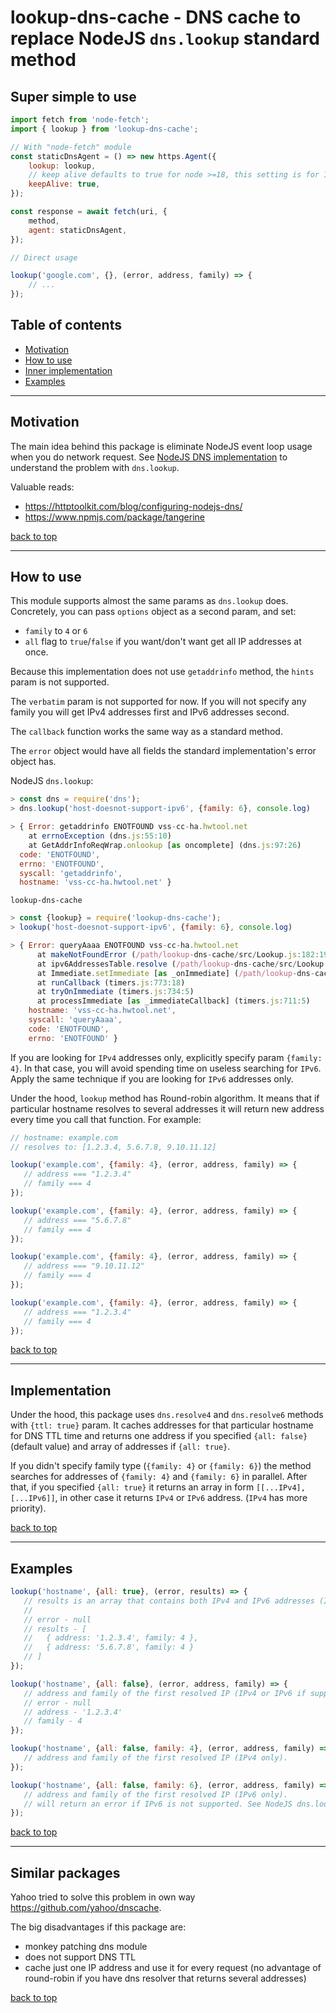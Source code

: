 
# lookup-dns-cache - DNS cache to replace NodeJS `dns.lookup` standard method

## Super simple to use

```js
import fetch from 'node-fetch';
import { lookup } from 'lookup-dns-cache';

// With "node-fetch" module
const staticDnsAgent = () => new https.Agent({
    lookup: lookup,
    // keep alive defaults to true for node >=18, this setting is for 16
    keepAlive: true,
});

const response = await fetch(uri, {
    method,
    agent: staticDnsAgent,
});

// Direct usage

lookup('google.com', {}, (error, address, family) => {
    // ...
});
```

## Table of contents

- [Motivation](#motivation)
- [How to use](#howtouse)
- [Inner implementation](#implementation)
- [Examples](#examples)

---

## Motivation

The main idea behind this package is eliminate NodeJS event loop usage when you do network request.
See [NodeJS DNS implementation](https://nodejs.org/api/dns.html#dns_implementation_considerations) to understand the problem with `dns.lookup`.

Valuable reads: 
 - https://httptoolkit.com/blog/configuring-nodejs-dns/
 - https://www.npmjs.com/package/tangerine


[back to top](#table-of-contents)

---

## How to use

This module supports almost the same params as `dns.lookup` does. Concretely, you can pass `options` object as a second param, and
set:
- `family` to `4` or `6`
- `all` flag to `true`/`false` if you want/don't want get all IP addresses at once.

Because this implementation does not use `getaddrinfo` method, the `hints` param is not supported.

The `verbatim` param is not supported for now. If you will not specify any family you will get IPv4 addresses first and IPv6 addresses second.
 
The `callback` function works the same way as a standard method.

The `error` object would have all fields the standard implementation's error object has.

NodeJS `dns.lookup`:
```javascript
> const dns = require('dns');
> dns.lookup('host-doesnot-support-ipv6', {family: 6}, console.log)

> { Error: getaddrinfo ENOTFOUND vss-cc-ha.hwtool.net
    at errnoException (dns.js:55:10)
    at GetAddrInfoReqWrap.onlookup [as oncomplete] (dns.js:97:26)
  code: 'ENOTFOUND',
  errno: 'ENOTFOUND',
  syscall: 'getaddrinfo',
  hostname: 'vss-cc-ha.hwtool.net' }

```

`lookup-dns-cache`
```javascript
> const {lookup} = require('lookup-dns-cache');
> lookup('host-doesnot-support-ipv6', {family: 6}, console.log)

> { Error: queryAaaa ENOTFOUND vss-cc-ha.hwtool.net
      at makeNotFoundError (/path/lookup-dns-cache/src/Lookup.js:182:19)
      at ipv6AddressesTable.resolve (/path/lookup-dns-cache/src/Lookup.js:147:37)
      at Immediate.setImmediate [as _onImmediate] (/path/lookup-dns-cache/src/IpAddressesTable.js:70:48)
      at runCallback (timers.js:773:18)
      at tryOnImmediate (timers.js:734:5)
      at processImmediate [as _immediateCallback] (timers.js:711:5)
    hostname: 'vss-cc-ha.hwtool.net',
    syscall: 'queryAaaa',
    code: 'ENOTFOUND',
    errno: 'ENOTFOUND' }
```

If you are looking for `IPv4` addresses only, explicitly specify param `{family: 4}`. In that case, you will avoid 
spending time on useless searching for `IPv6`. Apply the same technique if you are looking for `IPv6` addresses only. 

Under the hood, `lookup` method has Round-robin algorithm. It means that if particular hostname resolves to several addresses
it will return new address every time you call that function. For example:
```javascript
// hostname: example.com
// resolves to: [1.2.3.4, 5.6.7.8, 9.10.11.12]

lookup('example.com', {family: 4}, (error, address, family) => {
   // address === "1.2.3.4"
   // family === 4
});

lookup('example.com', {family: 4}, (error, address, family) => {
   // address === "5.6.7.8"
   // family === 4
});

lookup('example.com', {family: 4}, (error, address, family) => {
   // address === "9.10.11.12"
   // family === 4
});

lookup('example.com', {family: 4}, (error, address, family) => {
   // address === "1.2.3.4"
   // family === 4
});
```

[back to top](#table-of-contents)

---
## Implementation

Under the hood, this package uses `dns.resolve4` and `dns.resolve6` methods with `{ttl: true}` param.
It caches addresses for that particular hostname for DNS TTL time and returns one address if you specified `{all: false}` (default value)
and array of addresses if `{all: true}`.

If you didn't specify family type (`{family: 4}` or `{family: 6}`) the method searches for addresses of `{family: 4}` and `{family: 6}` in parallel.
After that, if you specified `{all: true}` it returns an array in form `[[...IPv4],[...IPv6]]`, in other case it returns `IPv4` or `IPv6` address.
(`IPv4` has more priority).

[back to top](#table-of-contents)

---
## Examples

```javascript
lookup('hostname', {all: true}, (error, results) => {
   // results is an array that contains both IPv4 and IPv6 addresses (Ipv4 first).
   //
   // error - null
   // results - [ 
   //   { address: '1.2.3.4', family: 4 },
   //   { address: '5.6.7.8', family: 4 } 
   // ]
});
```

```javascript
lookup('hostname', {all: false}, (error, address, family) => {
   // address and family of the first resolved IP (IPv4 or IPv6 if supported).
   // error - null
   // address - '1.2.3.4'
   // family - 4
});
```

```javascript
lookup('hostname', {all: false, family: 4}, (error, address, family) => {
   // address and family of the first resolved IP (IPv4 only). 
});
```

```javascript
lookup('hostname', {all: false, family: 6}, (error, address, family) => {
   // address and family of the first resolved IP (IPv6 only).
   // will return an error if IPv6 is not supported. See NodeJS dns.lookup doc.
});
```

[back to top](#table-of-contents)

---
## Similar packages

Yahoo tried to solve this problem in own way https://github.com/yahoo/dnscache.

The big disadvantages if this package are:
- monkey patching dns module
- does not support DNS TTL
- cache just one IP address and use it for every request (no advantage of round-robin if you have dns resolver that returns several addresses)

[back to top](#table-of-contents)
